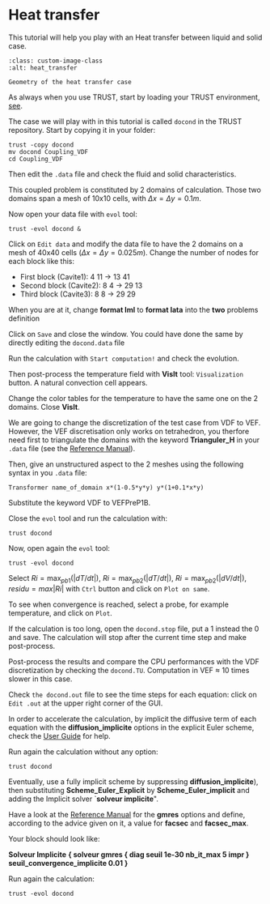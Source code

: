 # Heat transfer

This tutorial will help you play with an Heat transfer between liquid and solid case.

```{figure} FIGURES/heat_exchange.png
:class: custom-image-class
:alt: heat_transfer

Geometry of the heat transfer case
```

As always when you use TRUST, start by loading your TRUST environment, [see](../index.rst).

The case we will play with in this tutorial is called `docond` in the TRUST repository. Start by copying it in your folder:

```
trust -copy docond
mv docond Coupling_VDF
cd Coupling_VDF
```
Then edit the `.data` file and check the fluid and solid characteristics.

This coupled problem is constituted by 2 domains of calculation. Those two domains span a mesh of 10x10 cells, with $\Delta x = \Delta y = 0.1m$.

Now open your data file with `evol` tool:
```
trust -evol docond &
```

Click on `Edit data` and modify the data file to have the 2 domains on a mesh of 40x40 cells ($\Delta x= \Delta y=0.025m$).
Change the number of nodes for each block like this:
- First block (Cavite1): 4 11 $\rightarrow$ 13 41
- Second block (Cavite2): 8 4 $\rightarrow$ 29 13
- Third block (Cavite3): 8 8 $\rightarrow$ 29 29

When you are at it, change **format lml** to **format lata** into the **two** problems definition

Click on `Save` and close the window. You could have done the same by directly editing the `docond.data` file

Run the calculation with `Start computation!` and check the evolution.

Then post-process the temperature field with **VisIt** tool: `Visualization` button. A natural convection cell appears.

Change the color tables for the temperature to have the same one on the 2 domains. Close **VisIt**.

We are going to change the discretization of the test case from VDF to VEF. However, the VEF discretisation only works on tetrahedron, you therfore need first to triangulate the domains with the keyword **Trianguler\_H** in your `.data` file (see the [Reference Manual](../../reference/index.rst)).

Then, give an unstructured aspect to the 2 meshes using the following syntax in you `.data` file:
```
Transformer name_of_domain x*(1-0.5*y*y) y*(1+0.1*x*y)
```

Substitute the keyword VDF to VEFPreP1B.

Close the `evol` tool and run the calculation with:
```
trust docond
```

Now, open again the `evol` tool:
```
trust -evol docond
```

Select $Ri=\max_{pb1}(|dT/dt|)$, $Ri=\max_{pb2} (|dT/dt|)$, $Ri=\max_{pb2}(|dV/dt|)$, $residu=max|Ri|$ with `Ctrl` button and click on `Plot on same`.

To see when convergence is reached, select a probe, for example temperature, and click on `Plot`.

If the calculation is too long, open the `docond.stop` file, put a 1 instead the 0 and save. The calculation will stop after the current time step and make post-process.

Post-process the results and compare the CPU performances with the VDF discretization by checking the `docond.TU`. Computation in VEF $\approx$ 10 times slower in this case. 

Check `the docond.out` file to see the time steps for each equation: click on `Edit .out` at the upper right corner of the GUI.

In order to accelerate the calculation, by implicit the diffusive term of each equation with the  **diffusion\_implicite** options in the explicit Euler scheme, check the [User Guide](../../user_guide/index.rst) for help.

Run again the calculation without any option:
```
trust docond
```

Eventually, use a fully implicit scheme by suppressing **diffusion\_implicite**), then substituting **Scheme\_Euler\_Explicit** by **Scheme\_Euler\_implicit** and adding the Implicit solver `**solveur implicite**".

Have a look at the [Reference Manual](../../reference/index.rst) for the **gmres** options and define, according to the advice given on it, a value for **facsec** and **facsec\_max**.

Your block should look like:

**Solveur Implicite**
**{ solveur gmres { diag seuil 1e-30 nb\_it\_max 5 impr } seuil\_convergence\_implicite 0.01 }**

Run again the calculation:

```
trust -evol docond
```

